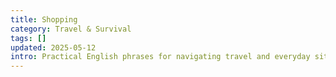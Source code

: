```yaml
---
title: Shopping
category: Travel & Survival
tags: []
updated: 2025-05-12
intro: Practical English phrases for navigating travel and everyday situations abroad.
---
```

